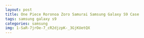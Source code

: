 ```yaml
---
layout: post
title: One Piece Roronoa Zoro Samurai Samsung Galaxy S9 Case
tags: samsung galaxy s9
categories: samsung
img: 1-SaR-7jrOe-7_cR2djzpK-_3GjKUetQX
---
```

